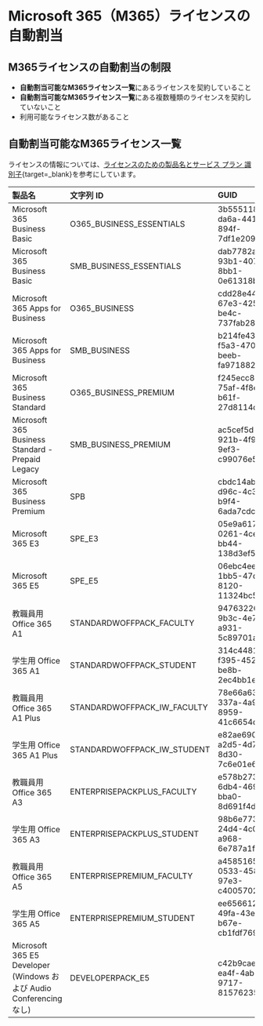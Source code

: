 # Microsoft 365（M365）ライセンスの自動割当

## M365ライセンスの自動割当の制限

* **自動割当可能なM365ライセンス一覧**にあるライセンスを契約していること
* **自動割当可能なM365ライセンス一覧**にある複数種類のライセンスを契約していないこと
* 利用可能なライセンス数があること

## 自動割当可能なM365ライセンス一覧

ライセンスの情報については、[ライセンスのための製品名とサービス プラン 識別子](https://learn.microsoft.com/ja-jp/azure/active-directory/enterprise-users/licensing-service-plan-reference
){target=_blank}を参考にしています。

| 製品名 | 文字列 ID | GUID |
| :-- | :-- | :-- |
| Microsoft 365 Business Basic | O365_BUSINESS_ESSENTIALS |	3b555118-da6a-4418-894f-7df1e2096870 |
| Microsoft 365 Business Basic | SMB_BUSINESS_ESSENTIALS | dab7782a-93b1-4074-8bb1-0e61318bea0b |
| Microsoft 365 Apps for Business | O365_BUSINESS | cdd28e44-67e3-425e-be4c-737fab2899d3 |
| Microsoft 365 Apps for Business | SMB_BUSINESS | b214fe43-f5a3-4703-beeb-fa97188220fc |
| Microsoft 365 Business Standard | O365_BUSINESS_PREMIUM	| f245ecc8-75af-4f8e-b61f-27d8114de5f3 |
| Microsoft 365 Business Standard - Prepaid Legacy | SMB_BUSINESS_PREMIUM	| ac5cef5d-921b-4f97-9ef3-c99076e5470f |
| Microsoft 365 Business Premium | SPB | cbdc14ab-d96c-4c30-b9f4-6ada7cdc1d46 |
| Microsoft 365 E3 | SPE_E3	| 05e9a617-0261-4cee-bb44-138d3ef5d965 |
| Microsoft 365 E5 | SPE_E5	| 06ebc4ee-1bb5-47dd-8120-11324bc54e06 |
| 教職員用 Office 365 A1 | STANDARDWOFFPACK_FACULTY	| 94763226-9b3c-4e75-a931-5c89701abe66 |
| 学生用 Office 365 A1 | STANDARDWOFFPACK_STUDENT	| 314c4481-f395-4525-be8b-2ec4bb1e9d91 |
| 教職員用 Office 365 A1 Plus	| STANDARDWOFFPACK_IW_FACULTY	| 78e66a63-337a-4a9a-8959-41c6654dfb56 |
| 学生用 Office 365 A1 Plus	| STANDARDWOFFPACK_IW_STUDENT	| e82ae690-a2d5-4d76-8d30-7c6e01e6022e |
| 教職員用 Office 365 A3 | ENTERPRISEPACKPLUS_FACULTY	| e578b273-6db4-4691-bba0-8d691f4da603 |
| 学生用 Office 365 A3 | ENTERPRISEPACKPLUS_STUDENT	| 98b6e773-24d4-4c0d-a968-6e787a1f8204 |
| 教職員用 Office 365 A5 | ENTERPRISEPREMIUM_FACULTY | a4585165-0533-458a-97e3-c400570268c4 |
| 学生用 Office 365 A5 | ENTERPRISEPREMIUM_STUDENT | ee656612-49fa-43e5-b67e-cb1fdf7699df |
| Microsoft 365 E5 Developer (Windows および Audio Conferencing なし) | DEVELOPERPACK_E5 |	c42b9cae-ea4f-4ab7-9717-81576235ccac |

